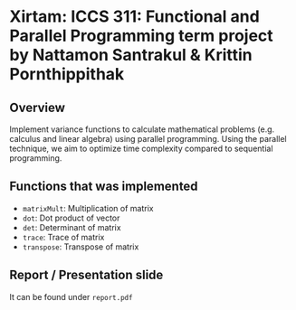 # Xirtam: ICCS 311: Functional and Parallel Programming term project by Nattamon Santrakul & Krittin Pornthippithak
## Overview
Implement variance functions to calculate mathematical problems (e.g. calculus and linear algebra) using parallel programming. Using the parallel technique, we aim to optimize time complexity compared to sequential programming.
## Functions that was implemented 
- `matrixMult`: Multiplication of matrix
- `dot`: Dot product of vector 
- `det`: Determinant of matrix
- `trace`: Trace of matrix
- `transpose`: Transpose of matrix
## Report / Presentation slide 
It can be found under `report.pdf`
